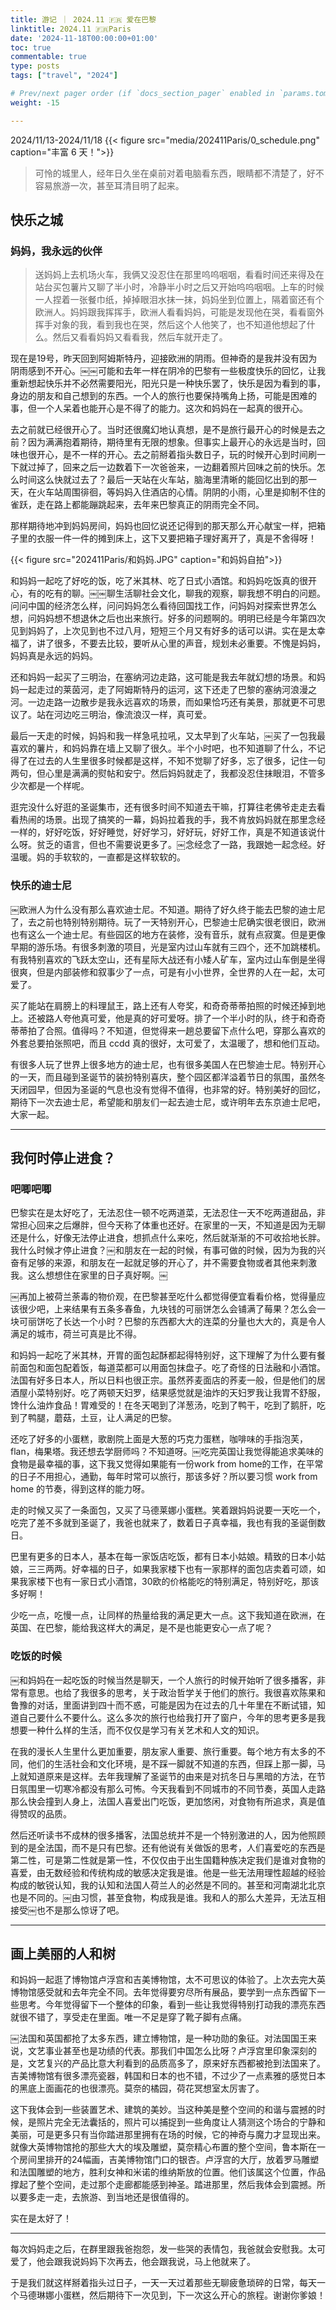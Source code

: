 ```yaml
---
title: 游记 ｜ 2024.11 🇫🇷 爱在巴黎
linktitle: 2024.11 🇫🇷Paris
date: '2024-11-18T00:00:00+01:00'
toc: true
commentable: true
type: posts
tags: ["travel", "2024"]

# Prev/next pager order (if `docs_section_pager` enabled in `params.toml`)
weight: -15

---
```


2024/11/13-2024/11/18
{{< figure src="media/202411Paris/0_schedule.png" caption="丰富 6 天！">}}

> 可怜的城里人，经年日久坐在桌前对着电脑看东西，眼睛都不清楚了，好不容易旅游一次，甚至耳清目明了起来。

## 快乐之城
### 妈妈，我永远的伙伴

> 送妈妈上去机场火车，我俩又没忍住在那里呜呜咽咽，看看时间还来得及在站台买包薯片又聊了半小时，冷静半小时之后又开始呜呜咽咽。上车的时候一人捏着一张餐巾纸，掉掉眼泪水抹一抹，妈妈坐到位置上，隔着窗还有个欧洲人。妈妈跟我挥挥手，欧洲人看看妈妈，可能是发现他在哭，看看窗外挥手对象的我，看到我也在哭，然后这个人他笑了，也不知道他想起了什么。然后又看看妈妈又看看我，然后车就开走了。

现在是19号，昨天回到阿姆斯特丹，迎接欧洲的阴雨。但神奇的是我并没有因为阴雨感到不开心。￼￼可能和去年一样在阴冷的巴黎有一些极度快乐的回忆，让我重新想起快乐并不必然需要阳光，阳光只是一种快乐罢了，快乐是因为看到的事，身边的朋友和自己想到的东西。一个人的旅行也要保持嘴角上扬，可能是困难的事，但一个人呆着也能开心是不得了的能力。这次和妈妈在一起真的很开心。

去之前就已经很开心了。当时还很魔幻地认真想，是不是旅行最开心的时候是去之前？因为满满抱着期待，期待里有无限的想象。但事实上最开心的永远是当时，回味也很开心，是不一样的开心。去之前掰着指头数日子，玩的时候开心到时间刷一下就过掉了，回来之后一边数着下一次爸爸来，一边翻着照片回味之前的快乐。怎么时间这么快就过去了？最后一天站在火车站，脑海里清晰的能回忆出到的那一天，在火车站周围徘徊，等妈妈入住酒店的心情。阴阴的小雨，心里是抑制不住的雀跃，走在路上都能蹦跳起来，去年来巴黎真正的阴雨完全不同。

那样期待地冲到妈妈房间，妈妈也回忆说还记得到的那天那么开心献宝一样，把箱子里的衣服一件一件的摊到床上，这下又要把箱子理好离开了，真是不舍得呀！

{{< figure src="202411Paris/和妈妈.JPG" caption="和妈妈自拍">}}

和妈妈一起吃了好吃的饭，吃了米其林、吃了日式小酒馆。和妈妈吃饭真的很开心，有的吃有的聊。￼￼聊生活聊社会文化，聊我的观察，聊我想不明白的问题。问问中国的经济怎么样，问问妈妈怎么看待回国找工作，问妈妈对探索世界怎么想，问妈妈想不想退休之后也出来旅行。好多的问题啊的。明明已经是今年第四次见到妈妈了，上次见到也不过八月，短短三个月又有好多的话可以讲。实在是太幸福了，讲了很多，不要去比较，要听从心里的声音，规划未必重要。不愧是妈妈，妈妈真是永远的妈妈。

还和妈妈一起买了三明治，在塞纳河边走路，这可能是我去年就幻想的场景。和妈妈一起走过的莱茵河，走了阿姆斯特丹的运河，这下还走了巴黎的塞纳河浪漫之河。一边走路一边散步是我永远喜欢的场景，而如果恰巧还有美景，那就更不可思议了。站在河边吃三明治，像流浪汉一样，真可爱。

最后一天走的时候，妈妈和我一样急吼拉吼，又太早到了火车站，￼买了一包我最喜欢的薯片，和妈妈靠在墙上又聊了很久。半个小时吧，也不知道聊了什么，不记得了在过去的人生里很多时候都是这样，不知不觉聊了好多，忘了很多，记住一句两句，但心里是满满的熨帖和安宁。然后妈妈就走了，我都没忍住抹眼泪，不管多少次都是一个样呢。

逛完没什么好逛的圣诞集市，还有很多时间不知道去干嘛，打算往老佛爷走走去看看热闹的场景。出现了搞笑的一幕，妈妈拉着我的手，我不肯放妈妈就在那里念经一样的，好好吃饭，好好睡觉，好好学习，好好玩，好好工作，真是不知道该说什么呀。贫乏的语言，但也不需要说更多了。￼念经念了一路，我跟她一起念经。好温暖。妈的手软软的，一直都是这样软软的。

### 快乐的迪士尼
￼欧洲人为什么没有那么喜欢迪士尼。不知道。期待了好久终于能去巴黎的迪士尼了，去之前也特别特别期待。玩了一天特别开心，巴黎迪士尼确实很老很旧，欧洲也有这么一个迪士尼。有些园区的地方在装修，没有音乐，就有点寂寞。但是更像早期的游乐场。有很多刺激的项目，光是室内过山车就有三四个，还不加跳楼机。有我特别喜欢的飞跃太空山，还有星际大战还有小矮人矿车，室内过山车倒是坐得很爽，但是内部装修和叙事少了一点，可是有小小世界，全世界的人在一起，太可爱了。

买了能站在肩膀上的料理鼠王，路上还有人夸奖，和奇奇蒂蒂拍照的时候还掉到地上。还被路人夸他真可爱，他是真的好可爱呀。排了一个半小时的队，终于和奇奇蒂蒂拍了合照。值得吗？不知道，但觉得来一趟总要留下点什么吧，穿那么喜欢的外套总要拍张照吧，而且 ccdd 真的很好，太可爱了，太温暖了，想和他们互动。

有很多人玩了世界上很多地方的迪士尼，也有很多美国人在巴黎迪士尼。特别开心的一天，而且碰到圣诞节的装扮特别喜庆，整个园区都洋溢着节日的氛围，虽然冬天闭园早，但因为圣诞的气息也没有觉得不值得，也非常的好。特别美好的回忆，期待下一次去迪士尼，希望能和朋友们一起去迪士尼，或许明年去东京迪士尼吧，大家一起。

---

## 我何时停止进食？
### 吧唧吧唧

巴黎实在是太好吃了，无法忍住一顿不吃两道菜，无法忍住一天不吃两道甜品，非常担心回来之后爆胖，但今天称了体重也还好。在家里的一天，不知道是因为无聊还是什么，好像无法停止进食，想抓点什么来吃，然后就渐渐的不可收拾地长胖。我什么时候才停止进食？￼和朋友在一起的时候，有事可做的时候，因为为我的兴奋有足够的来源，和朋友在一起就足够的开心了，并不需要食物或者其他来刺激我。这么想想住在家里的日子真好啊。￼

￼再加上被荷兰荼毒的物价观，在巴黎甚至吃什么都觉得便宜看看价格，觉得量应该很少吧，上来结果有五条多春鱼，九块钱的可丽饼怎么会铺满了莓果？怎么会一块可丽饼吃了长达一个小时？巴黎的东西都大大的连菜的分量也大大的，真是令人满足的城市，荷兰可真是比不得。

和妈妈一起吃了米其林，开胃的面包起酥都起得特别好，这下理解了为什么要有餐前面包和面包配着饭，每道菜都可以用面包抹盘子。吃了奇怪的日法融和小酒馆。法国有好多日本人，所以日料也很正宗。虽然荞麦面店的荞麦一般，但是他们的居酒屋小菜特别好。吃了两顿天妇罗，结果感觉就是油炸的天妇罗我让我胃不舒服，馋什么油炸食品！胃难受的！在冬天喝到了洋葱汤，吃到了鸭干，吃到了鹅肝，吃到了鸭腿，蘑菇，土豆，让人满足的巴黎。

还吃了好多的小蛋糕，歌剧院上面是大葱的巧克力蛋糕，咖啡味的手指泡芙，flan，梅果塔。我还想去学厨师吗？不知道呀。￼吃完英国让我觉得能追求美味的食物是最幸福的事，这下我又觉得如果能有一份work from home的工作，在平常的日子不用担心，通勤，每年时常可以旅行，那该多好？所以要习惯 work from home 的节奏，得到这样的能力呀。

走的时候又买了一条面包，又买了马德莱娜小蛋糕。笑着跟妈妈说要一天吃一个，吃完了差不多就到圣诞了，我爸也就来了，数着日子真幸福，我也有我的圣诞倒数日。

巴里有更多的日本人，基本在每一家饭店吃饭，都有日本小姑娘。精致的日本小姑娘，三三两两。好幸福的日子，如果我家楼下也有一家那样的面包店卖着可颂，如果我家楼下也有一家日式小酒馆，30欧的价格能吃的特别满足，特别好吃，那该多好啊！

少吃一点，吃慢一点，让同样的热量给我的满足更大一点。这下我知道在欧洲，在英国、在巴黎，能给我这样大的满足，是不是也能更安心一点了呢？

### 吃饭的时候

￼和妈妈在一起吃饭的时候当然是聊天，一个人旅行的时候开始听了很多播客，非常有意思。也给了我很多的思考，关于政治哲学关于他们的旅行。我很喜欢陈果和鲁豫的对话，里面讲到四十而不惑，可能是因为在过去的几十年里在不断试错，知道自己要什么不要什么。这么多次的旅行也给我打开了窗户，今年的思考更多是我想要一种什么样的生活，而不仅仅是学习有关艺术和人文的知识。

在我的漫长人生里什么更加重要，朋友家人重要、旅行重要。每个地方有太多的不同，他们的生活社会和文化环境，是不踩一脚就不知道的东西，但踩上那一脚，马上就知道原来是这样。去年我理解了圣诞节的由来是对抗冬日与黑暗的方法，在节日氛围里一切寒冷都没有那么可怖。今天我看到不同城市的不同节奏，英国人走路那么快会撞到人身上，法国人喜爱出门吃饭，更加悠闲，对食物有所追求，真是值得赞叹的品质。

然后还听读书不成林的很多播客，法国总统并不是一个特别激进的人，因为他照顾到的是全法国，而不是只有巴黎。还有他说有关做饭的思考，人们喜爱吃的东西是第二性，可是第二性就是第一性，不仅仅由于出生国籍种族决定我们是谁对食物的喜爱，由无数经验和传统构成的敏感决定我是谁。他是一些无法用理性超越的经验构成的敏锐认知，我的认知和法国人荷兰人的必然是不同的。甚至和河南湖北北京也是不同的。￼由习惯，甚至食物，构成我是谁。我和人的那么大差异，无法互相接受￼也不是那么惊讶了吧。

---
## 画上美丽的人和树

和妈妈一起逛了博物馆卢浮宫和吉美博物馆，太不可思议的体验了。上次去完大英博物馆感受就和去年完全不同。去年觉得要穷尽所有展品，要学到一点东西留下一些思考。今年觉得留下一个整体的印象，看到一些让我觉得特别打动我的漂亮东西就很不错了，享受走在里面。唯一不足是穿了靴子脚有点痛。

￼法国和英国都抢了太多东西，建立博物馆，是一种功勋的象征。对法国国王来说，文艺事业甚至也是功绩的代表。那我们中国怎么比呀？卢浮宫里印象深刻的是，文艺复兴的产品比意大利看到的品质高多了，原来好东西都被抢到法国来了。吉美博物馆有很多漂亮瓷器，韩国和日本的也不错，不过少了一点素雅的感觉日本的黑底上面画花的也很漂亮。莫奈的橘园，荷花冥想室太厉害了。

这下我体会到一些装置艺术、建筑的美妙。当这种美是整个空间的和谐与震撼的时候，是照片完全无法囊括的，照片可以捕捉到一些角度让人猜测这个场合的宁静和美丽，可是更多只有当你踏进那里拥有在场的时候，它的神奇与魔力才显现出来。就像大英博物馆抢的那些大大的埃及雕塑，莫奈精心布置的整个空间，鲁本斯在一个房间里排开的24幅画，吉美博物馆门口的银杏。卢浮宫的大厅，放着罗马雕塑和法国雕塑的地方，胜利女神和米诺的维纳斯放的位置。他们该属这个位置，作品撑起了整个空间，走过那个走廊都能感到神圣。踏进那里，然后我体会到震撼。所以要多走一走，去旅游、到当地还是很值得的。

实在是太好了！

---

每次妈妈走之后，在群里跟我爸抱怨，发一些哭的表情包，我爸就会安慰我。太可爱了，他会跟我说妈妈下次再去，他会跟我说，马上他就来了。

于是我们就这样掰着指头过日子，一天一天过着那些无聊疲惫琐碎的日常，每天一个马德琳娜小蛋糕，然后期待下一次见到，下一次这么开心的旅程。谢谢你爹娘！

